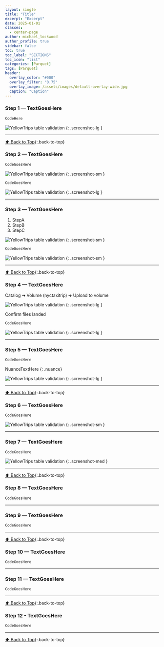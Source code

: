 ```yaml
---
layout: single
title: "Title"
excerpt: "Excerpt"
date: 2025-01-01
classes:
  - center-page
author: michael_lockwood
author_profile: true
sidebar: false
toc: true
toc_label: "SECTIONS"
toc_icon: "list"
categories: [Parquet]
tags: [Parquet]
header:
  overlay_color: "#000"
  overlay_filter: "0.75"
  overlay_image: /assets/images/default-overlay-wide.jpg 
  caption: "Caption"
---
```


<a id="toc" class="visually-hidden"></a>

### Step 1 — TextGoesHere
```bash
CodeHere
```

![YellowTrips table validation](/assets/images/screenshots/databricks-volumes.JPG)
{: .screenshot-lg }

---

[⬆ Back to Top](#toc){:.back-to-top}
### Step 2 — TextGoesHere
```bash
CodeGoesHere
```
![YellowTrips table validation](/assets/images/screenshots/databricks-samples.JPG)
{: .screenshot-sm }
```bash
CodeGoesHere
```

![YellowTrips table validation](/assets/images/screenshots/databricks-sampledata.JPG)
{: .screenshot-lg }

---

### Step 3 — TextGoesHere
1. StepA
2. StepB  
3. StepC  

![YellowTrips table validation](/assets/images/screenshots/databricks-createvolume.JPG)
{: .screenshot-sm }

```bash
CodeGoesHere
```

![YellowTrips table validation](/assets/images/screenshots/databricks-volume.JPG)
{: .screenshot-sm }

---

[⬆ Back to Top](#toc){:.back-to-top}
### Step 4 — TextGoesHere
Catalog ➜ Volume (nyctaxitrip) ➜ Upload to volume

![YellowTrips table validation](/assets/images/screenshots/databricks-uploadtovolume.JPG)
{: .screenshot-lg }

Confirm files landed
```bash
CodeGoesHere
```

![YellowTrips table validation](/assets/images/screenshots/databricks-files.JPG)
{: .screenshot-lg }

---

### Step 5 — TextGoesHere
```bash
CodeGoesHere
```

NuanceTextHere
{: .nuance}

![YellowTrips table validation](/assets/images/screenshots/databricks-tables.JPG)
{: .screenshot-lg }

---

[⬆ Back to Top](#toc){:.back-to-top}
### Step 6 — TextGoesHere
```bash
CodeGoesHere
```

![YellowTrips table validation](/assets/images/screenshots/databricks-describeextended.JPG)
{: .screenshot-sm }

---

### Step 7 — TextGoesHere
```bash
CodeGoesHere
```

![YellowTrips table validation](/assets/images/screenshots/databricks-describeextended.JPG)
{: .screenshot-med }

---

[⬆ Back to Top](#toc){:.back-to-top}
### Step 8 — TextGoesHere  
```bash
CodeGoesHere
```

---

### Step 9 — TextGoesHere  
```bash
CodeGoesHere
```

---

[⬆ Back to Top](#toc){:.back-to-top}
### Step 10 — TextGoesHere  
```bash
CodeGoesHere
```

---

### Step 11 — TextGoesHere  
```bash
CodeGoesHere
```

---

[⬆ Back to Top](#toc){:.back-to-top}
### Step 12 - TextGoesHere  
```bash
CodeGoesHere
```

---

[⬆ Back to Top](#toc){:.back-to-top}
